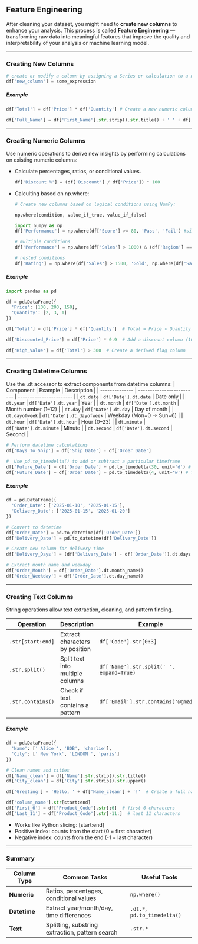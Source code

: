 ## Feature Engineering

After cleaning your dataset, you might need to **create new columns** to enhance your analysis. This process is called **Feature Engineering** — transforming raw data into meaningful features that improve the quality and interpretability of your analysis or machine learning model.

---
### Creating New Columns
 ```python
# create or modify a column by assigning a Series or calculation to a new column name: 
df['new_column'] = some_expression
 ```
##### Example 
  ```python
df['Total'] = df['Price'] * df['Quantity'] # Create a new numeric column = Price × Quantity

df['Full_Name'] = df['First_Name'].str.strip().str.title() + ' ' + df['Last_Name'] # Create new Text column
```
    
---
### Creating Numeric Columns

Use numeric operations to derive new insights by performing calculations on existing numeric columns:

- Calculate percentages, ratios, or conditional values.
  ```python
  df['Discount %'] = (df['Discount'] / df['Price']) * 100
  ```
  
- Calculting based on np.where:  
    ```python
    # Create new columns based on logical conditions using NumPy:

    np.where(condition, value_if_true, value_if_false)

  import numpy as np
  df['Performance'] = np.where(df['Score'] >= 80, 'Pass', 'Fail') #single numeric case
    
    # multiple conditions 
  df['Performance'] = np.where(df['Sales'] > 1000) & (df['Region'] == 'West'), 'Top Performer','Regular'

    # nested conditions
    df['Rating'] = np.where(df['Sales'] > 1500, 'Gold', np.where(df['Sales'] > 800, 'Silver', 'Bronze'))

  ```

##### Example 
  ```python
import pandas as pd

df = pd.DataFrame({
    'Price': [100, 200, 150],
    'Quantity': [2, 3, 1]
})

df['Total'] = df['Price'] * df['Quantity']  # Total = Price × Quantity

df['Discounted_Price'] = df['Price'] * 0.9  # Add a discount column (10% off)

df['High_Value'] = df['Total'] > 300  # Create a derived flag column
```
    
---

### Creating Datetime Columns
Use the .dt accessor to extract components from datetime columns: 
    | Component      | Example                   | Description             |
| -------------- | ------------------------- | ----------------------- |
| `dt.date`      | `df['Date'].dt.date`      | Date only               |
| `dt.year`      | `df['Date'].dt.year`      | Year                    |
| `dt.month`     | `df['Date'].dt.month`     | Month number (1–12)     |
| `dt.day`       | `df['Date'].dt.day`       | Day of month            |
| `dt.dayofweek` | `df['Date'].dt.dayofweek` | Weekday (Mon=0 → Sun=6) |
| `dt.hour`      | `df['Date'].dt.hour`      | Hour (0–23)             |
| `dt.minute`    | `df['Date'].dt.minute`    | Minute                  |
| `dt.second`    | `df['Date'].dt.second`    | Second                  |

 ```python
# Perform datetime calculations
df['Days_To_Ship'] = df['Ship Date'] - df['Order Date']

#  Use pd.to_timedelta() to add or subtract a particular timeframe
df['Future_Date'] = df['Order Date'] + pd.to_timedelta(30, unit='d') # for days
df['Future_Date'] = df['Order Date'] + pd.to_timedelta(4, unit='w') # for weeks
  ```
##### Example 
  ```python
df = pd.DataFrame({
    'Order_Date': ['2025-01-10', '2025-01-15'],
    'Delivery_Date': ['2025-01-15', '2025-01-20']
})

# Convert to datetime
df['Order_Date'] = pd.to_datetime(df['Order_Date'])
df['Delivery_Date'] = pd.to_datetime(df['Delivery_Date'])

# Create new column for delivery time
df['Delivery_Days'] = (df['Delivery_Date'] - df['Order_Date']).dt.days

# Extract month name and weekday
df['Order_Month'] = df['Order_Date'].dt.month_name()
df['Order_Weekday'] = df['Order_Date'].dt.day_name()
```

---

### Creating Text Columns
String operations allow text extraction, cleaning, and pattern finding. 

| Operation         | Description                      | Example                                  |
| ----------------- | -------------------------------- | ---------------------------------------- |
| `.str[start:end]` | Extract characters by position   | `df['Code'].str[0:3]`                    |
| `.str.split()`    | Split text into multiple columns | `df['Name'].str.split(' ', expand=True)` |
| `.str.contains()` | Check if text contains a pattern | `df['Email'].str.contains('@gmail')`     |

##### Example 
  ```python
df = pd.DataFrame({
    'Name': [' Alice ', 'BOB', 'charlie'],
    'City': [' New York', 'LONDON ', 'paris']
})

# Clean names and cities
df['Name_clean'] = df['Name'].str.strip().str.title()
df['City_clean'] = df['City'].str.strip().str.upper()

df['Greeting'] = 'Hello, ' + df['Name_clean'] + '!'  # Create a full name column
```

 ```python
df['column_name'].str[start:end]
df['First_6'] = df['Product_Code'].str[:6]  # first 6 characters
df['Last_11'] = df['Product_Code'].str[-11:]  # last 11 characters
``` 
- Works like Python slicing: [start:end]
- Positive index: counts from the start (0 = first character)
- Negative index: counts from the end (-1 = last character)


---

### Summary
| Column Type  | Common Tasks                                    | Useful Tools                 |
| ------------ | ----------------------------------------------- | ---------------------------- |
| **Numeric**  | Ratios, percentages, conditional values         | `np.where()`                 |
| **Datetime** | Extract year/month/day, time differences        | `.dt.*`, `pd.to_timedelta()` |
| **Text**     | Splitting, substring extraction, pattern search | `.str.*`                     |







